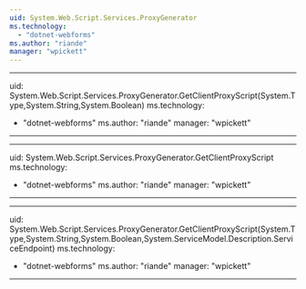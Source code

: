 ```yaml
---
uid: System.Web.Script.Services.ProxyGenerator
ms.technology: 
  - "dotnet-webforms"
ms.author: "riande"
manager: "wpickett"
---
```


---
uid: System.Web.Script.Services.ProxyGenerator.GetClientProxyScript(System.Type,System.String,System.Boolean)
ms.technology: 
  - "dotnet-webforms"
ms.author: "riande"
manager: "wpickett"
---

---
uid: System.Web.Script.Services.ProxyGenerator.GetClientProxyScript
ms.technology: 
  - "dotnet-webforms"
ms.author: "riande"
manager: "wpickett"
---

---
uid: System.Web.Script.Services.ProxyGenerator.GetClientProxyScript(System.Type,System.String,System.Boolean,System.ServiceModel.Description.ServiceEndpoint)
ms.technology: 
  - "dotnet-webforms"
ms.author: "riande"
manager: "wpickett"
---

